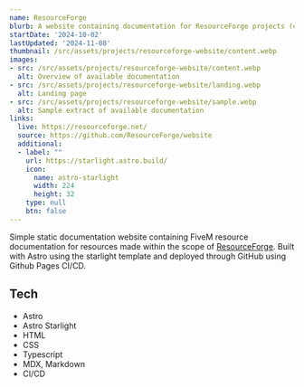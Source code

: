 ```yaml
---
name: ResourceForge
blurb: A website containing documentation for ResourceForge projects (character-selector)
startDate: '2024-10-02'
lastUpdated: '2024-11-08'
thumbnail: /src/assets/projects/resourceforge-website/content.webp
images:
- src: /src/assets/projects/resourceforge-website/content.webp
  alt: Overview of available documentation
- src: /src/assets/projects/resourceforge-website/landing.webp
  alt: Landing page
- src: /src/assets/projects/resourceforge-website/sample.webp
  alt: Sample extract of available documentation
links:
  live: https://resourceforge.net/
  source: https://github.com/ResourceForge/website
  additional:
  - label: ""
    url: https://starlight.astro.build/
    icon:
      name: astro-starlight
      width: 224
      height: 32
    type: null
    btn: false
---
```


Simple static documentation website containing FiveM resource documentation for resources made within the scope of [ResourceForge](https://resourceforge.net). Built with Astro using the starlight template and deployed through GitHub using Github Pages CI/CD.

## Tech

- Astro
- Astro Starlight
- HTML
- CSS
- Typescript
- MDX, Markdown
- CI/CD
